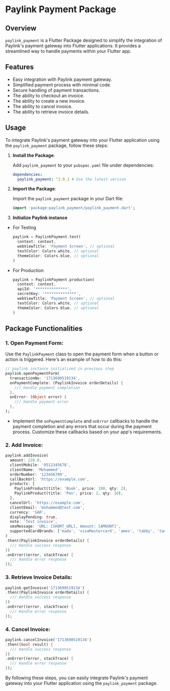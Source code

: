 # Paylink Payment Package

## Overview

`paylink_payment` is a Flutter Package designed to simplify the integration of Paylink's payment gateway into Flutter applications. It provides a streamlined way to handle payments within your Flutter app.

## Features

- Easy integration with Paylink payment gateway.
- Simplified payment process with minimal code.
- Secure handling of payment transactions.
- The ability to checkout an invoice.
- The ability to create a new invoice.
- The ability to cancel invoice.
- The ability to retrieve invoice details.

## Usage

To integrate Paylink's payment gateway into your Flutter application using the `paylink_payment` package, follow these steps:

1.  **Install the Package**:

    Add `paylink_payment` to your `pubspec.yaml` file under dependencies:

    ```yaml
    dependencies:
      paylink_payment: ^2.0.1 # Use the latest version
    ```

2.  **Import the Package**:

    Import the `paylink_payment` package in your Dart file:

    ```dart
    import 'package:paylink_payment/paylink_payment.dart';
    ```

3.  **Initialize Paylink instance**

- For Testing
  ```dart
  paylink = PaylinkPayment.test(
    context: context,
    webViewTitle: 'Payment Screen', // optional
    textColor: Colors.white, // optional
    themeColor: Colors.blue, // optional
  )
  ```
- For Production

  ```dart
  paylink = PaylinkPayment.production(
    context: context,
    apiId: '**************',
    secretKey: '**************',
    webViewTitle: 'Payment Screen', // optional
    textColor: Colors.white, // optional
    themeColor: Colors.blue, // optional
  )
  ```

## Package Functionalities

### 1. **Open Payment Form**:

Use the `PaylinkPayment` class to open the payment form when a button or action is triggered. Here's an example of how to do this:

```dart
// paylink instance initialized in previous step
paylink.openPaymentForm(
  transactionNo: '1713690519134',
  onPaymentComplete: (PaylinkInvoice orderDetails) {
    /// Handle payment completion
  },
  onError: (Object error) {
    /// Handle payment error
  },
);
```

- Implement the `onPaymentComplete` and `onError` callbacks to handle the payment completion and any errors that occur during the payment process. Customize these callbacks based on your app's requirements.

### 2. **Add Invoice**:

```dart
paylink.addInvoice(
  amount: 220.0,
  clientMobile: '0512345678',
  clientName: 'Mohammed',
  orderNumber: '123456789',
  callBackUrl: 'https://example.com',
  products: [
    PaylinkProduct(title: 'Book', price: 100, qty: 2),
    PaylinkProduct(title: 'Pen', price: 2, qty: 10),
  ],
  cancelUrl: 'https://example.com',
  clientEmail: 'mohammed@test.com',
  currency: 'SAR',
  displayPending: true,
  note: 'Test invoice',
  smsMessage: 'URL: [SHORT_URL], Amount: [AMOUNT]',
  supportedCardBrands: ['mada', 'visaMastercard', 'amex', 'tabby', 'tamara', 'stcpay', 'urpay'],
)
.then((PaylinkInvoice orderDetails) {
  /// Handle success response
})
.onError((error, stackTrace) {
  /// Handle error response
});
```

### 3. **Retrieve Invoice Details**:

```dart
paylink.getInvoice('1713690519134')
.then((PaylinkInvoice orderDetails) {
  /// Handle success response
})
.onError((error, stackTrace) {
  /// Handle error response
});
```

### 4. **Cancel Invoice**:

```dart
paylink.cancelInvoice('1713690519134')
.then((bool result) {
  /// Handle success response
})
.onError((error, stackTrace) {
  /// Handle error response
});
```

By following these steps, you can easily integrate Paylink's payment gateway into your Flutter application using the `paylink_payment` package.
